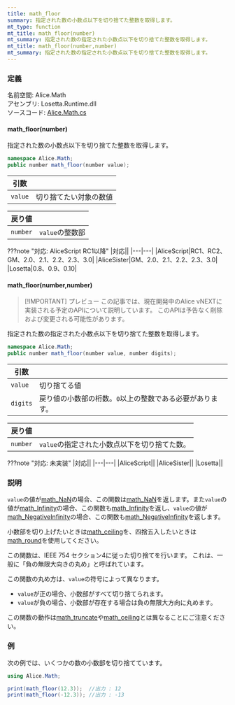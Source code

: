 ```yaml
---
title: math_floor
summary: 指定された数の小数点以下を切り捨てた整数を取得します。
mt_type: function
mt_title: math_floor(number)
mt_summary: 指定された数の指定された小数点以下を切り捨てた整数を取得します。
mt_title: math_floor(number,number)
mt_summary: 指定された数の指定された小数点以下を切り捨てた整数を取得します。
---
```


### 定義
名前空間: Alice.Math<br/>
アセンブリ: Losetta.Runtime.dll<br/>
ソースコード: [Alice.Math.cs](https://github.com/WSOFT-Project/Losetta/blob/master/Losetta.Runtime/Alice.Math.cs)

#### math_floor(number)

指定された数の小数点以下を切り捨てた整数を取得します。

```cs title="AliceScript"
namespace Alice.Math;
public number math_floor(number value);
```

|引数| |
|-|-|
|`value`|切り捨てたい対象の数値|

|戻り値| |
|-|-|
|`number`|`value`の整数部|

???note "対応: AliceScript RC1以降"
    |対応||
    |---|---|
    |AliceScript|RC1、RC2、GM、2.0、2.1、2.2、2.3、3.0|
    |AliceSister|GM、2.0、2.1、2.2、2.3、3.0|
    |Losetta|0.8、0.9、0.10|

#### math_floor(number,number)

> [!IMPORTANT] プレビュー
> この記事では、現在開発中のAlice vNEXTに実装される予定のAPIについて説明しています。
> このAPIは予告なく削除および変更される可能性があります。

指定された数の指定された小数点以下を切り捨てた整数を取得します。

```cs title="AliceScript"
namespace Alice.Math;
public number math_floor(number value, number digits);
```

|引数| |
|-|-|
|`value`|切り捨てる値|
|`digits`|戻り値の小数部の桁数。`0`以上の整数である必要があります。|

|戻り値| |
|-|-|
|`number`|`value`の指定された小数点以下を切り捨てた数。|

???note "対応: 未実装"
    |対応||
    |---|---|
    |AliceScript||
    |AliceSister||
    |Losetta||

### 説明
`value`の値が[math_NaN](./math_nan.md)の場合、この関数は[math_NaN](./math_nan.md)を返します。また`value`の値が[math_Infinity](./math_infinity.md)の場合、この関数も[math_Infinity](./math_infinity.md)を返し、`value`の値が[math_NegativeInfinity](./math_negativeinfinity.md)の場合、この関数も[math_NegativeInfinity](./math_negativeinfinity.md)を返します。

小数部を切り上げたいときは[math_ceiling](./math_ceiling.md)を、四捨五入したいときは[math_round](./math_round.md)を使用してください。

この関数は、IEEE 754 セクション4に従った切り捨てを行います。
これは、一般に「負の無限大向きの丸め」と呼ばれています。

この関数の丸め方は、`value`の符号によって異なります。

- `value`が正の場合、小数部がすべて切り捨てられます。
- `value`が負の場合、小数部が存在する場合は負の無限大方向に丸めます。

この関数の動作は[math_truncate](./math_truncate.md)や[math_ceiling](./math_ceiling.md)とは異なることにご注意ください。

### 例
次の例では、いくつかの数の小数部を切り捨てています。

```cs title="AliceScript"
using Alice.Math;

print(math_floor(12.3));  //出力 : 12
print(math_floor(-12.3)); //出力 : -13
```